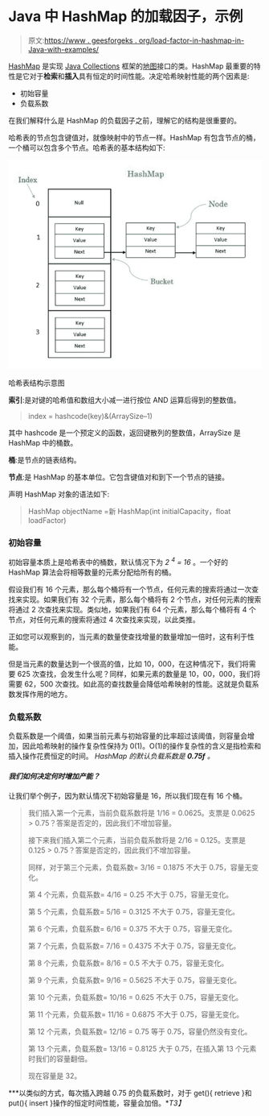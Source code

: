 # Java 中 HashMap 的加载因子，示例

> 原文:[https://www . geesforgeks . org/load-factor-in-hashmap-in-Java-with-examples/](https://www.geeksforgeeks.org/load-factor-in-hashmap-in-java-with-examples/)

[HashMap](https://www.geeksforgeeks.org/java-util-hashmap-in-java/) 是实现 [Java Collections](https://www.geeksforgeeks.org/collections-in-java-2/) 框架的[地图](https://www.geeksforgeeks.org/map-interface-java-examples/)接口的类。HashMap 最重要的特性是它对于**检索**和**插入**具有恒定的时间性能。决定哈希映射性能的两个因素是:

*   初始容量
*   负载系数

在我们解释什么是 HashMap 的负载因子之前，理解它的结构是很重要的。

哈希表的节点包含键值对，就像映射中的节点一样。HashMap 有包含节点的桶，一个桶可以包含多个节点。哈希表的基本结构如下:

![](img/4df90025256ed5d6298299813e948569.png)

哈希表结构示意图

**索引**:是对键的哈希值和数组大小减一进行按位 AND 运算后得到的整数值。

> index = hashcode(key)&(ArraySize–1)

其中 hashcode 是一个预定义的函数，返回键散列的整数值，ArraySize 是 HashMap 中的桶数。

**桶**:是节点的链表结构。

**节点**:是 HashMap 的基本单位。它包含键值对和到下一个节点的链接。

声明 HashMap 对象的语法如下:

> HashMap objectName =新 HashMap(int initialCapacity，float loadFactor)

### 初始容量

初始容量本质上是哈希表中的桶数，默认情况下为 *2 <sup>4</sup> = 16* 。一个好的 HashMap 算法会将相等数量的元素分配给所有的桶。

假设我们有 16 个元素，那么每个桶将有一个节点，任何元素的搜索将通过一次查找来实现。如果我们有 32 个元素，那么每个桶将有 2 个节点，对任何元素的搜索将通过 2 次查找来实现。类似地，如果我们有 64 个元素，那么每个桶将有 4 个节点，对任何元素的搜索将通过 4 次查找来实现，以此类推。

正如您可以观察到的，当元素的数量使查找增量的数量增加一倍时，这有利于性能。

但是当元素的数量达到一个很高的值，比如 10，000，在这种情况下，我们将需要 625 次查找，会发生什么呢？同样，如果元素的数量是 10，00，000，我们将需要 62，500 次查找。如此高的查找数量会降低哈希映射的性能。这就是负载系数发挥作用的地方。

### 负载系数

负载系数是一个阈值，如果当前元素与初始容量的比率超过该阈值，则容量会增加，因此哈希映射的操作复杂性保持为 0(1)。O(1)的操作复杂性的含义是指检索和插入操作花费恒定的时间。
*HashMap 的默认负载系数是 **0.75f** 。*

#### *我们如何决定何时增加产能？*

让我们举个例子，因为默认情况下初始容量是 16，所以我们现在有 16 个桶。

> 我们插入第一个元素，当前负载系数将是 1/16 = 0.0625。支票是 0.0625 > 0.75？答案是否定的，因此我们不增加容量。
> 
> 接下来我们插入第二个元素，当前负载系数将是 2/16 = 0.125。支票是 0.125 > 0.75？答案是否定的，因此我们不增加容量。
> 
> 同样，对于第三个元素，负载系数= 3/16 = 0.1875 不大于 0.75，容量无变化。
> 
> 第 4 个元素，负载系数= 4/16 = 0.25 不大于 0.75，容量无变化。
> 
> 第 5 个元素，负载系数= 5/16 = 0.3125 不大于 0.75，容量无变化。
> 
> 第 6 个元素，负载系数= 6/16 = 0.375 不大于 0.75，容量无变化。
> 
> 第 7 个元素，负载系数= 7/16 = 0.4375 不大于 0.75，容量无变化。
> 
> 第 8 个元素，负载系数= 8/16 = 0.5 不大于 0.75，容量无变化。
> 
> 第 9 个元素，负载系数= 9/16 = 0.5625 不大于 0.75，容量无变化。
> 
> 第 10 个元素，负载系数= 10/16 = 0.625 不大于 0.75，容量无变化。
> 
> 第 11 个元素，负载系数= 11/16 = 0.6875 不大于 0.75，容量无变化。
> 
> 第 12 个元素，负载系数= 12/16 = 0.75 等于 0.75，容量仍然没有变化。
> 
> 第 13 个元素，负载系数= 13/16 = 0.8125 大于 0.75，在插入第 13 个元素时我们的容量翻倍。
> 
> 现在容量是 32。

***以类似的方式，每次插入跨越 0.75 的负载系数时，对于 get(){ retrieve }和 put(){ insert }操作的恒定时间性能，容量会加倍。**T3】*